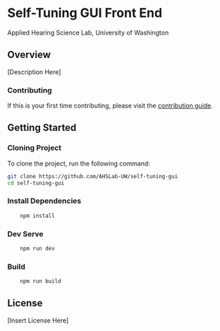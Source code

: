 # Self-Tuning GUI Front End
Applied Hearing Science Lab, University of Washington
## Overview
[Description Here]

### Contributing
If this is your first time contributing, please visit the [contribution guide](CONTRIBUTING.md).

## Getting Started
### Cloning Project
To clone the project, run the following command:
```bash
git clone https://github.com/AHSLab-UW/self-tuning-gui
cd self-tuning-gui
```
### Install Dependencies
```bash
    npm install
```
### Dev Serve
```bash
    npm run dev
```

### Build
```bash
    npm run build
```

## License
[Insert License Here]


